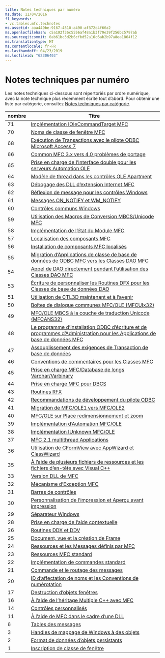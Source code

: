 ```yaml
---
title: Notes techniques par numéro
ms.date: 11/04/2016
f1_keywords:
- vc.tables.mfc.technotes
ms.assetid: aaa449be-9167-4510-a490-af872c4f60a2
ms.openlocfilehash: c5a102f36c5556af48a1b3f79e39f256bc5797ab
ms.sourcegitcommit: 0ab61bc3d2b6cfbd52a16c6ab2b97a8ea1864f12
ms.translationtype: MT
ms.contentlocale: fr-FR
ms.lasthandoff: 04/23/2019
ms.locfileid: "62306403"
---
```

# <a name="technical-notes-by-number"></a>Notes techniques par numéro

Les notes techniques ci-dessous sont répertoriés par ordre numérique, avec la note technique plus récemment écrite tout d’abord. Pour obtenir une liste par catégorie, consultez [Notes techniques par catégorie](../mfc/technical-notes-by-category.md).

|nombre|Titre|
|------------|-----------|
|71|[Implémentation IOleCommandTarget MFC](../mfc/tn071-mfc-iolecommandtarget-implementation.md)|
|70|[Noms de classe de fenêtre MFC](../mfc/tn070-mfc-window-class-names.md)|
|68|[Exécution de Transactions avec le pilote ODBC Microsoft Access 7](../mfc/tn068-performing-transactions-with-the-microsoft-access-7-odbc-driver.md)|
|66|[Common MFC 3.x vers 4.0 problèmes de portage](../mfc/tn066-common-mfc-3-x-to-4-0-porting-issues.md)|
|65|[Prise en charge de l’Interface double pour les serveurs Automation OLE](../mfc/tn065-dual-interface-support-for-ole-automation-servers.md)|
|64|[Modèle de thread dans les contrôles OLE Apartment](../mfc/tn064-apartment-model-threading-in-activex-controls.md)|
|63|[Débogage des DLL d’extension Internet MFC](../mfc/tn063-debugging-internet-extension-dlls.md)|
|62|[Réflexion de message pour les contrôles Windows](../mfc/tn062-message-reflection-for-windows-controls.md)|
|61|[Messages ON_NOTIFY et WM_NOTIFY](../mfc/tn061-on-notify-and-wm-notify-messages.md)|
|60|[Contrôles communs Windows](../mfc/tn060-the-new-windows-common-controls.md)|
|59|[Utilisation des Macros de Conversion MBCS/Unicode MFC](../mfc/tn059-using-mfc-mbcs-unicode-conversion-macros.md)|
|58|[Implémentation de l’état du Module MFC](../mfc/tn058-mfc-module-state-implementation.md)|
|57|[Localisation des composants MFC](../mfc/tn057-localization-of-mfc-components.md)|
|56|[Installation de composants MFC localisés](../mfc/tn056-installation-of-localized-mfc-components.md)|
|55|[Migration d’Applications de classe de base de données de ODBC MFC vers les Classes DAO MFC](../mfc/tn055-migrating-mfc-odbc-database-class-applications-to-mfc-dao-classes.md)|
|54|[Appel de DAO directement pendant l’utilisation des Classes DAO MFC](../mfc/tn054-calling-dao-directly-while-using-mfc-dao-classes.md)|
|53|[Écriture de personnaliser les Routines DFX pour les Classes de base de données DAO](../mfc/tn053-custom-dfx-routines-for-dao-database-classes.md)|
|51|[Utilisation de CTL3D maintenant et à l’avenir](../mfc/tn051-using-ctl3d-now-and-in-the-future.md)|
|50|[Boîtes de dialogue communes MFC/OLE (MFCUIx32)](../mfc/tn050-mfc-ole-common-dialogs-mfcuix32.md)|
|49|[MFC/OLE MBCS à la couche de traduction Unicode (MFCANS32)](../mfc/tn049-mfc-ole-mbcs-to-unicode-translation-layer-mfcans32.md)|
|48|[Le programme d’installation ODBC d’écriture et de programmes d’Administration pour les Applications de base de données MFC](../mfc/tn048-writing-odbc-setup-and-administration-programs.md)|
|47|[Assouplissement des exigences de Transaction de base de données](../mfc/tn047-relaxing-database-transaction-requirements.md)|
|46|[Conventions de commentaires pour les Classes MFC](../mfc/tn046-commenting-conventions-for-the-mfc-classes.md)|
|45|[Prise en charge MFC/Database de longs Varchar/Varbinary](../mfc/tn045-mfc-database-support-for-long-varchar-varbinary.md)|
|44|[Prise en charge MFC pour DBCS](../mfc/tn044-mfc-support-for-dbcs.md)|
|43|[Routines RFX](../mfc/tn043-rfx-routines.md)|
|42|[Recommandations de développement du pilote ODBC](../mfc/tn042-odbc-driver-developer-recommendations.md)|
|41|[Migration de MFC/OLE1 vers MFC/OLE2](../mfc/tn041-mfc-ole1-migration-to-mfc-ole-2.md)|
|40|[MFC/OLE sur Place redimensionnement et zoom](../mfc/tn040-mfc-ole-in-place-resizing-and-zooming.md)|
|39|[Implémentation d’Automation MFC/OLE](../mfc/tn039-mfc-ole-automation-implementation.md)|
|38|[Implémentation IUnknown MFC/OLE](../mfc/tn038-mfc-ole-iunknown-implementation.md)|
|37|[MFC 2.1 multithread Applications](../mfc/tn037-multithreaded-mfc-2-1-applications.md)|
|36|[Utilisation de CFormView avec AppWizard et ClassWizard](../mfc/tn036-using-cformview-with-appwizard-and-classwizard.md)|
|35|[À l’aide de plusieurs fichiers de ressources et les fichiers d’en-tête avec Visual C++](../mfc/tn035-using-multiple-resource-files-and-header-files-with-visual-cpp.md)|
|33|[Version DLL de MFC](../mfc/tn033-dll-version-of-mfc.md)|
|32|[Mécanisme d’Exception MFC](../mfc/tn032-mfc-exception-mechanism.md)|
|31|[Barres de contrôles](../mfc/tn031-control-bars.md)|
|30|[Personnalisation de l’impression et Aperçu avant impression](../mfc/tn030-customizing-printing-and-print-preview.md)|
|29|[Séparateur Windows](../mfc/tn029-splitter-windows.md)|
|28|[Prise en charge de l’aide contextuelle](../mfc/tn028-context-sensitive-help-support.md)|
|26|[Routines DDX et DDV](../mfc/tn026-ddx-and-ddv-routines.md)|
|25|[Document, vue et la création de Frame](../mfc/tn025-document-view-and-frame-creation.md)|
|24|[Ressources et les Messages définis par MFC](../mfc/tn024-mfc-defined-messages-and-resources.md)|
|23|[Ressources MFC standard](../mfc/tn023-standard-mfc-resources.md)|
|22|[Implémentation de commandes standard](../mfc/tn022-standard-commands-implementation.md)|
|21|[Commande et le routage des messages](../mfc/tn021-command-and-message-routing.md)|
|20|[ID d’affectation de noms et les Conventions de numérotation](../mfc/tn020-id-naming-and-numbering-conventions.md)|
|17|[Destruction d’objets fenêtres](../mfc/tn017-destroying-window-objects.md)|
|16|[À l’aide de l’héritage Multiple C++ avec MFC](../mfc/tn016-using-cpp-multiple-inheritance-with-mfc.md)|
|14|[Contrôles personnalisés](../mfc/tn014-custom-controls.md)|
|11|[À l’aide de MFC dans le cadre d’une DLL](../mfc/tn011-using-mfc-as-part-of-a-dll.md)|
|6|[Tables des messages](../mfc/tn006-message-maps.md)|
|3|[Handles de mappage de Windows à des objets](../mfc/tn003-mapping-of-windows-handles-to-objects.md)|
|2|[Format de données d’objets persistants](../mfc/tn002-persistent-object-data-format.md)|
|1|[Inscription de classe de fenêtre](../mfc/tn001-window-class-registration.md)
